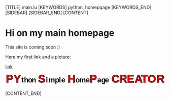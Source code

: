 [TITLE]
main.lu
[KEYWORDS]
python, homepqage
[KEYWORDS_END]
[SIDEBAR]
[SIDEBAR_END]
[CONTENT]

# Hi on my main homepage

This site is coming soon :)

Here my first link and a picture:

[link](first_page/1_page_sub1/index.html "sub")


![logo](png/pyshpcreator_600.png "logo")  


[CONTENT_END]
